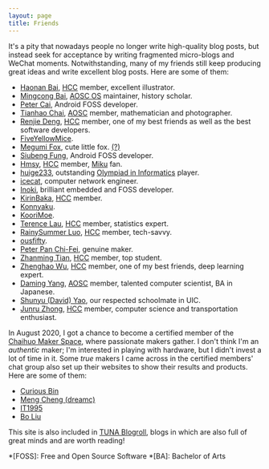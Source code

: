 ```yaml
---
layout: page
title: Friends
---
```


It's a pity that nowadays people no longer write high-quality blog posts, but instead seek for acceptance by writing fragmented micro-blogs and WeChat moments. Notwithstanding, many of my friends still keep producing great ideas and write excellent blog posts. Here are some of them:

- [Haonan Bai](https://hoshimi.cn), [HCC] member, excellent illustrator.
- [Mingcong Bai](https://mingcongbai.wtf), [AOSC OS][AOSC] maintainer, history scholar.
- [Peter Cai](https://en.typeblog.net), Android FOSS developer.
- [Tianhao Chai](https://cth451.me), [AOSC] member, mathematician and photographer.
- [Renjie Deng](https://www.drjchn.com), [HCC] member, one of my best friends as well as the best software developers.
- [FiveYellowMice](https://fiveyellowmice.com).
- [Megumi Fox](https://blog.megumifox.com), cute little fox. [(?)](https://blog.megumifox.com/public/about)
- [Siubeng Fung](https://feng.moe), Android FOSS developer.
- [Hmsy](https://aquarium39.moe), [HCC] member, [Miku](https://en.wikipedia.org/wiki/Hatsune_Miku) fan.
- [huige233](https://huige233.github.io/vuepress-theme/), outstanding [Olympiad in Informatics](https://ioinformatics.org/) player.
- [icecat](https://blog.morz.org), computer network engineer.
- [Inoki](https://www.inoki.cc), brilliant embedded and FOSS developer.
- [KirinBaka](https://9baka.moe), [HCC] member.
- [Konnyaku](https://hee.ink).
- [KooriMoe](https://icm.moe).
- [Terence Lau](https://www.deluxelau.com), [HCC] member, statistics expert.
- [RainySummer Luo](https://lzc.app), [HCC] member, tech-savvy.
- [ousfifty](https://blog.ous50.moe).
- [Peter Pan Chi-Fei](https://panzhifei.fun), genuine maker.
- [Zhanming Tian](https://hixiaotian.com), [HCC] member, top student.
- [Zhenghao Wu](https://ecwuuuuu.com), [HCC] member, one of my best friends, deep learning expert.
- [Daming Yang](https://bigcat.ee), [AOSC] member, talented computer scientist, BA in Japanese.
- [Shunyu (David) Yao](https://davidyao1518.github.io), our respected schoolmate in UIC.
- [Junru Zhong](https://junru.dev), [HCC] member, computer science and transportation enthusiast.

In August 2020, I got a chance to become a certified member of the [Chaihuo Maker Space](https://www.chaihuo.org/), where passionate makers gather. I don't think I'm an _authentic_ maker; I'm interested in playing with hardware, but I didn't invest a lot of time in it. Some _true_ makers I came across in the certified members' chat group also set up their websites to show their results and products. Here are some of them:

- [Curious Bin](http://www.haoqiabin.cn)
- [Meng Cheng (dreamc)](https://www.dreamcstudio.cn)
- [IT1995](http://www.it1995.cn)
- [Bo Liu](https://blogs.oopswow.com)

This site is also included in [TUNA Blogroll](https://github.com/tuna/blogroll#lists), blogs in which are also full of great minds and are worth reading!

*[FOSS]: Free and Open Source Software
*[BA]: Bachelor of Arts

[AOSC]: https://aosc.io/
[HCC]: https://uichcc.com/
